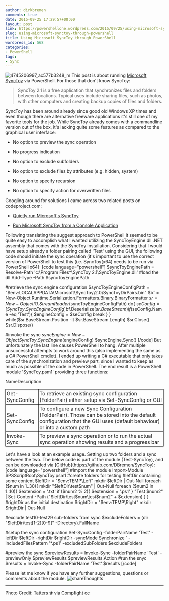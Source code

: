 ```yaml
---
author: dirkbremen
comments: true
date: 2015-09-25 17:29:57+00:00
layout: post
link: https://powershellone.wordpress.com/2015/09/25/using-microsoft-synctoy-through-powershell/
slug: using-microsoft-synctoy-through-powershell
title: Using Microsoft SyncToy through PowerShell
wordpress_id: 568
categories:
- PowerShell
tags:
- Sync
---
```


![4745206997_ac577b3248_m](https://powershellone.files.wordpress.com/2015/09/4745206997_ac577b3248_m.jpg)
This post is about running [Microsoft SyncToy](http://www.microsoft.com/en-us/download/details.aspx?id=15155) via PowerShell. For those that don't know SyncToy: 


<blockquote>SyncToy 2.1 is a free application that synchronizes files and folders between locations. Typical uses include sharing files, such as photos, with other computers and creating backup copies of files and folders. </blockquote>


SyncToy has been around already since good old Windows XP times and even though there are alternative freeware applications it's still one of my favorite tools for the job.
While SyncToy already comes with a commandline version out of the box, it's lacking quite some features as compared to the graphical user interface:



        
  * No option to preview the sync operation

	
  * No progress indication

	
  * No option to exclude subfolders

	
  * No option to exclude files by attributes (e.g. hidden, system)

	
  * No option to specify recursion

	
  * No option to specify action for overwritten files


Googling around for solutions I came across two related posts on codeproject.com:

	
  * [Quietly run Microsoft's SyncToy](http://www.codeproject.com/Articles/16112/Quietly-run-Microsoft-s-SyncToy)

	
  * [Run Microsoft SyncToy from a Console Application](http://www.codeproject.com/Articles/16269/Run-Microsoft-SyncToy-from-a-Console-Application)


Following translating the suggest approach to PowerShell it seemed to be quite easy to accomplish what I wanted utilizing the SyncToyEngine.dll .NET assembly that comes with the SyncToy installation. Considering that I would have setup already a folder pairing called 'Test' using the GUI, the following code should initiate the sync operation (it's important to use the correct version of PowerShell to test this (i.e. SyncToy(x64) needs to be run via PowerShell x64):
[code language="powershell"]
$syncToyEnginePath = Resolve-Path 'c:\Program Files*\SyncToy 2.1\SyncToyEngine.dll'
#load the dll
Add-Type -Path $syncToyEnginePath

#retrieve the sync engine configuration
$syncToyEngineConfigPath = "$env:LOCALAPPDATA\Microsoft\SyncToy\2.0\SyncToyDirPairs.bin"
$bf = New-Object Runtime.Serialization.Formatters.Binary.BinaryFormatter 
$sr = New-Object IO.StreamReader($syncToyEngineConfigPath)
do{
    $seConfig = [SyncToy.SyncEngineConfig]$bf.Deserialize($sr.BaseStream)
    if ($seConfig.Name -eq 'Test'){
        $engineConfig = $seConfig
        break
    }
}
while($sr.BaseStream.Position -lt $sr.BaseStream.Length)
$sr.Close()
$sr.Dispose()

#invoke the sync
$syncEngine = New-Object SyncToy.SyncEngine($engineConfig)
$syncEngine.Sync()
[/code]
But unfortunately the last line causes PowerShell to hang. After multiple unsuccessful attempts to work around this (also implementing the same as a C# PowerShell cmdlet). I ended up writing a C# executable that only takes care of the synchronization and preview part, since I wanted to keep as much as possible of the code in PowerShell. The end result is a PowerShell module 'SyncToy.psm1' providing three functions:
<table >
<tr >NameDescription
<tr >
<td style="border:1px solid black;padding:3px;" >Get-SyncConfig
</td>
<td style="border:1px solid black;padding:3px;" >To retrieve an existing sync configuration (FolderPair) either setup via Set-SyncConfig or GUI
</td></tr>
<tr >
<td style="border:1px solid black;padding:3px;" >Set-SyncConfig
</td>
<td style="border:1px solid black;padding:3px;" >To configure a new Sync Configuration (FolderPair). Those can be stored into the default configuration that the GUI uses (default behaviour) or into a custom path
</td></tr>
<tr >
<td style="border:1px solid black;padding:3px;" >Invoke-Sync
</td>
<td style="border:1px solid black;padding:3px;" >To preview a  sync operation or to run the actual sync operation showing results and a progress bar
</td></tr>
</table>
Let's have a look at an example usage. Setting up two folders and a sync between the two. The below code is part of the module (Test-SyncToy), and can be downloaded via [GitHub](https://github.com/DBremen/SyncToy):
[code language="powershell"]
#Import the module
Import-Module $PSScriptRoot\SyncToy.psm1
#create folders for testing
#leftDir containing some content
$leftDir = "$env:TEMP\Left"
mkdir $leftDir | Out-Null
foreach ($num in 1..30){
    mkdir "$leftDir\test$num" | Out-Null
    foreach ($num2 in 1..10){
        $extension = '.txt'
        if ($num2 % 2){
            $extension = '.ps1'
        }
        "Test $num2" | Set-Content -Path ("$leftDir\test$num\test$num2" + $extension)
    }
}
#rightDir as the initial destination
$rightDir = "$env:TEMP\Right"
mkdir $rightDir | Out-Null

#exclude test10-test29 sub-folders from sync
$excludeFolders = (dir "$leftDir\test[1-2][0-9]" -Directory).FullName 

#setup the sync configuration
Set-SyncConfig -folderPairName 'Test' -leftDir $leftDir -rightDir $rightDir -syncMode Synchronize `
    -includedFilesPattern '*.ps1' -excludedSubFolders $excludeFolders 

#preview the sync
$previewResults = Invoke-Sync -folderPairName 'Test' -previewOnly
$previewResults
$previewResults.Action
#run the snyc
$results = Invoke-Sync -folderPairName 'Test' 
$results
[/code]

Please let me know if you have any further suggestions, questions or comments about the module. 
![shareThoughts](https://powershellone.files.wordpress.com/2015/10/sharethoughts.jpg)


* * *


Photo Credit: [Tatters ❀](https://www.flickr.com/photos/62938898@N00/4745206997/) via [Compfight](http://compfight.com) [cc](https://creativecommons.org/licenses/by-nc-nd/2.0/)
